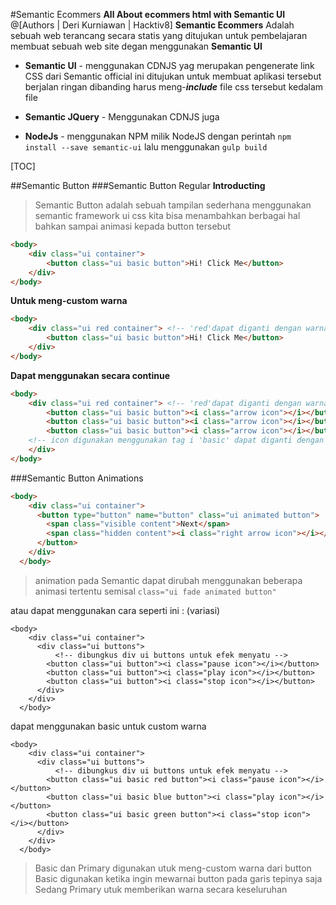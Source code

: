 #Semantic Ecommers
**All About ecommers html with Semantic UI**
@[Authors | Deri Kurniawan | Hacktiv8]
**Semantic Ecommers** Adalah sebuah web terancang secara statis yang ditujukan untuk pembelajaran membuat sebuah web site degan menggunakan **Semantic UI**

- **Semantic UI** - menggunakan CDNJS yag merupakan pengenerate link CSS dari Semantic official ini ditujukan untuk membuat aplikasi tersebut berjalan ringan dibanding harus meng-***include*** file css tersebut kedalam file

- **Semantic JQuery** - Menggunakan CDNJS juga
- **NodeJs** - menggunakan NPM milik NodeJS dengan perintah `npm install --save semantic-ui` lalu menggunakan `gulp build`

[TOC]

##Semantic Button
###Semantic Button Regular
**Introducting**
>Semantic Button adalah sebuah tampilan sederhana menggunakan semantic framework ui css kita bisa menambahkan berbagai hal bahkan sampai animasi kepada button tersebut

``` html
<body>
	<div class="ui container">
		<button class="ui basic button">Hi! Click Me</button>
	</div>
</body>
```
**Untuk meng-custom warna**
```html
<body>
	<div class="ui red container"> <!-- 'red'dapat diganti dengan warna apapun -->
		<button class="ui basic button">Hi! Click Me</button>
	</div>
</body>
```
**Dapat menggunakan secara continue**
```html
<body>
	<div class="ui red container"> <!-- 'red'dapat diganti dengan warna apapun -->
		<button class="ui basic button"><i class="arrow icon"></i></button>
		<button class="ui basic button"><i class="arrow icon"></i></button>
		<button class="ui basic button"><i class="arrow icon"></i></button>
	<!-- icon digunakan menggunakan tag i 'basic' dapat diganti dengan primary-->
	</div>
</body>
```
###Semantic Button Animations
```html
<body>
    <div class="ui container">
      <button type="button" name="button" class="ui animated button">
        <span class="visible content">Next</span>
        <span class="hidden content"><i class="right arrow icon"></i></span>
      </button>
    </div>
  </body>
```
>animation pada Semantic dapat dirubah menggunakan beberapa animasi tertentu semisal `class="ui fade animated button"`

atau dapat menggunakan cara seperti ini : (variasi)
```htmlbars
<body>
    <div class="ui container">
      <div class="ui buttons">
	      <!-- dibungkus div ui buttons untuk efek menyatu -->
        <button class="ui button"><i class="pause icon"></i></button>
        <button class="ui button"><i class="play icon"></i></button>
        <button class="ui button"><i class="stop icon"></i></button>
      </div>
    </div>
  </body>
```
dapat menggunakan basic untuk custom warna
```htmlbars
<body>
    <div class="ui container">
      <div class="ui buttons">
	      <!-- dibungkus div ui buttons untuk efek menyatu -->
        <button class="ui basic red button"><i class="pause icon"></i></button>
        <button class="ui basic blue button"><i class="play icon"></i></button>
        <button class="ui basic green button"><i class="stop icon"></i></button>
      </div>
    </div>
  </body>
```
> Basic dan Primary digunakan utuk meng-custom warna dari button
> Basic digunakan ketika ingin mewarnai button pada garis tepinya saja
> Sedang Primary utuk memberikan warna secara keseluruhan
